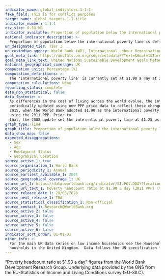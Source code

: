 ```yaml
---
indicator_name: global_indicators.1-1-1-
fake_field: This is for conflict purposes
target_name: global_targets.1-1-title
indicator_number: 1.1.1
csv_size: 0.58 kB
indicator_available: Proportion of population below the international poverty line
national_indicator_description: >-
  Proportion of population below the international poverty line is defined as the percentage of the population living on less than $1.90 a day at 2011 international prices. The 'international poverty line' is currently set at $1.90 a day at 2011 international prices.
un_designated_tier: Tier I
un_custodian_agency: World Bank (WB), International Labour Organisation (ILO)
goal_meta_link: https://unstats.un.org/sdgs/metadata/?Text=&Goal=1&Target=1.1
goal_meta_link_text: United Nations Sustainable Development Goals Metadata (PDF 894 KB)
national_geographical_coverage: UK
computation_units: Percentage (%)
computation_definitions: >-
  The 'international poverty line' is currently set at $1.90 a day at 2011 international prices. Purchasing power parity (PPP) is a measurement of prices in different countries that uses the prices of specific goods to compare the absolute purchasing power of the countries' currencies.
computation_calculations: None
reporting_status: complete
data_non_statistical: false
data_footnote: >-
  As differences in the cost of living across the world evolve, the international poverty line has to be
  periodically updated using new PPP price data to reflect these changes. The last change was in October 
  2015, when the World Bank adopted $1.90 as the international poverty line
  using the 2011 PPP. Prior to
  that, the 2008 update set the international poverty line at $1.25 using the 2005 PPP.
graph_type: line
graph_title: Proportion of population below the international poverty line
data_show_map: false
expected_disaggregations:
  - Sex
  - Age
  - Employment Status
  - Geograhical Location
source_active_1: true
source_organisation_1: World Bank
source_periodicity_1: Annual
source_earliest_available_1: 2004
source_geographical_coverage_1: UK
source_url_1: https://data.worldbank.org/indicator/SI.POV.DDAY?locations=GB
source_url_text_1: Poverty headcount ratio at $1.90 a day (2011 PPP) (% of population)
source_release_date_1: 28/05/2020
source_next_release_1: TBA
source_statistical_classification_1: Non-official
source_contact_1: Research@WorldBank.org
source_active_2: false
source_active_3: false
source_active_4: false
source_active_5: false
source_active_6: false
indicator_sort_order: 01-01-01
other_info: >-
  For the main UK data series on low income households see the Households below average income (HBAI) statistics. Please note that the HBAI statistics should not be compared to those living under the international poverty line, however they may give a more representative view of low income
  housholds in the United Kingdom.  Data follows the UN specification for this indicator. This indicator has not been identified in collaboration with topic experts.
---
```

“Poverty headcount ratio at $1.90 a day” figures from the World Bank Development Research Group. Underlying data provided by the ONS from the EU-Statistics on Income and Living Conditions survey (EU-SILC). 
